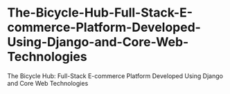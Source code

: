 # The-Bicycle-Hub-Full-Stack-E-commerce-Platform-Developed-Using-Django-and-Core-Web-Technologies
The Bicycle Hub: Full-Stack E-commerce Platform Developed Using Django and Core Web Technologies
